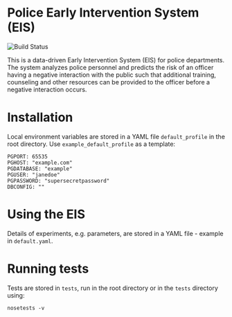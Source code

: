 # Police Early Intervention System (EIS) 

![Build Status](https://magnum.travis-ci.com/dssg/police-eis.svg?token=ANCRkxBQHot6B85pDms5)

This is a data-driven Early Intervention System (EIS) for police departments. The system analyzes police personnel and predicts the risk of an officer having a negative interaction with the public such that additional training, counseling and other resources can be provided to the officer before a negative interaction occurs. 

# Installation

Local environment variables are stored in a YAML file `default_profile` in the root directory. Use `example_default_profile` as a template:

```
PGPORT: 65535
PGHOST: "example.com"
PGDATABASE: "example"
PGUSER: "janedoe"
PGPASSWORD: "supersecretpassword"
DBCONFIG: ""
```

# Using the EIS

Details of experiments, e.g. parameters, are stored in a YAML file - example in `default.yaml`. 

# Running tests

Tests are stored in `tests`, run in the root directory or in the `tests` directory using: 

`
nosetests -v
`